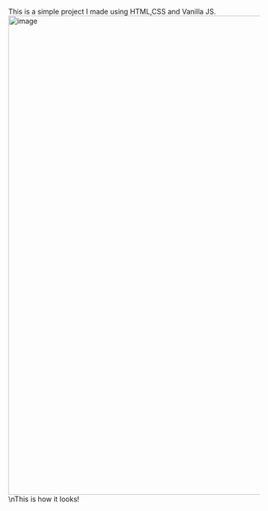 This is a simple project I made using HTML,CSS and Vanilla JS.
<img width="960" alt="image" src="https://user-images.githubusercontent.com/88713929/216808730-6936408a-505c-4025-a98f-71e364442a99.png">
\nThis is how it looks!
